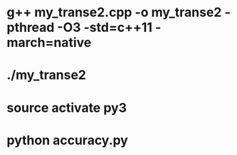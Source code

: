 # 
# g++ my_transe2.cpp -o my_transe2 -pthread -O3 -std=c++11 -march=native

# ./my_transe2

# source activate py3

# python accuracy.py


